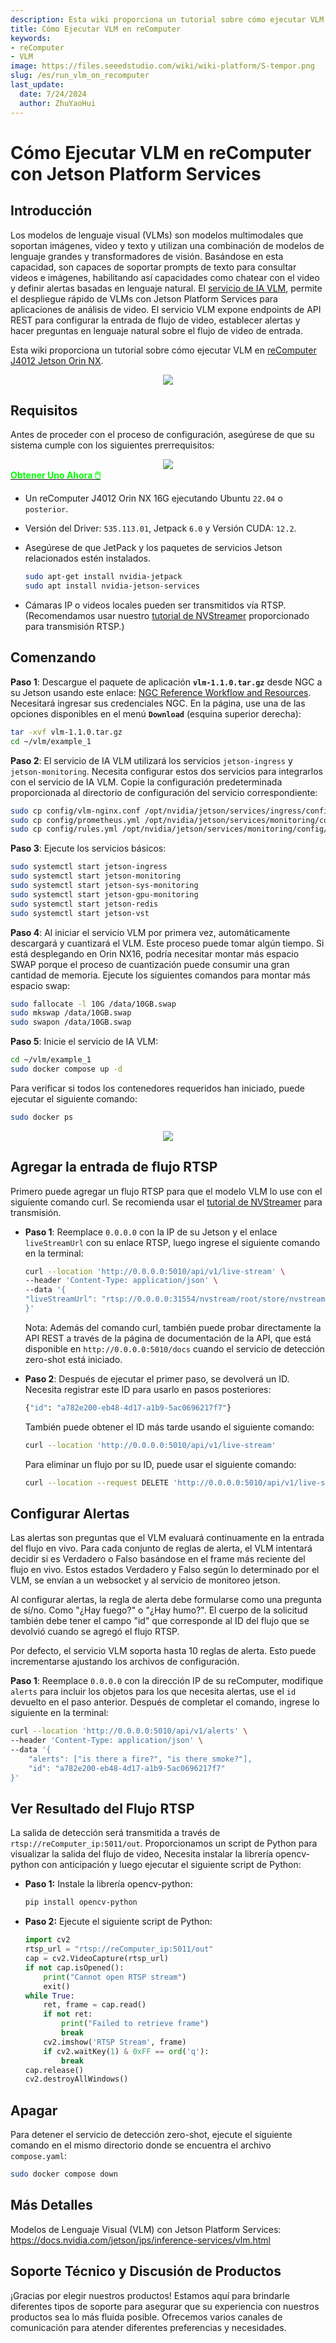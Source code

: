 ```yaml
---
description: Esta wiki proporciona un tutorial sobre cómo ejecutar VLM en reComputer Jetson.
title: Cómo Ejecutar VLM en reComputer
keywords:
- reComputer
- VLM
image: https://files.seeedstudio.com/wiki/wiki-platform/S-tempor.png
slug: /es/run_vlm_on_recomputer
last_update:
  date: 7/24/2024
  author: ZhuYaoHui
---
```


# Cómo Ejecutar VLM en reComputer con Jetson Platform Services

## Introducción

Los modelos de lenguaje visual (VLMs) son modelos multimodales que soportan imágenes, video y texto y utilizan una combinación de modelos de lenguaje grandes y transformadores de visión. Basándose en esta capacidad, son capaces de soportar prompts de texto para consultar videos e imágenes, habilitando así capacidades como chatear con el video y definir alertas basadas en lenguaje natural. El [servicio de IA VLM](https://docs.nvidia.com/jetson/jps/inference-services/vlm.html), permite el despliegue rápido de VLMs con Jetson Platform Services para aplicaciones de análisis de video. El servicio VLM expone endpoints de API REST para configurar la entrada de flujo de video, establecer alertas y hacer preguntas en lenguaje natural sobre el flujo de video de entrada.

Esta wiki proporciona un tutorial sobre cómo ejecutar VLM en [reComputer J4012 Jetson Orin NX](https://www.seeedstudio.com/reComputer-J4012-p-5586.html).

<div align="center">
    <img width={900}
     src="https://files.seeedstudio.com/wiki/reComputer/Application/vlm/vlmgif.gif" />
</div>

## Requisitos

Antes de proceder con el proceso de configuración, asegúrese de que su sistema cumple con los siguientes prerrequisitos:

<div align="center">
    <img width={800}
     src="https://files.seeedstudio.com/wiki/reComputer/Application/reComputer_J4012.png" />
</div>

<div class="get_one_now_container" style={{textAlign: 'center'}}>
    <a class="get_one_now_item" href="https://files.seeedstudio.com/wiki/reComputer/Application/reComputer_J4012.png" target="_blank" rel="noopener noreferrer">
      <strong><span><font color={'FFFFFF'} size={"4"}> Obtener Uno Ahora 🖱️</font></span></strong>
    </a>
</div>

- Un reComputer J4012 Orin NX 16G ejecutando Ubuntu `22.04` o `posterior`.
- Versión del Driver: `535.113.01`, Jetpack `6.0` y Versión CUDA: `12.2`.
- Asegúrese de que JetPack y los paquetes de servicios Jetson relacionados estén instalados.

  ```bash
  sudo apt-get install nvidia-jetpack
  sudo apt install nvidia-jetson-services
  ```

- Cámaras IP o videos locales pueden ser transmitidos vía RTSP. (Recomendamos usar nuestro [tutorial de NVStreamer](/es/getting_started_with_nvstreamer) proporcionado para transmisión RTSP.)

## Comenzando

**Paso 1**: Descargue el paquete de aplicación **`vlm-1.1.0.tar.gz`** desde NGC a su Jetson usando este enlace: [NGC Reference Workflow and Resources](https://catalog.ngc.nvidia.com/orgs/nvidia/teams/jps/resources/reference-workflow-and-resources). Necesitará ingresar sus credenciales NGC. En la página, use una de las opciones disponibles en el menú **`Download`** (esquina superior derecha):

```bash
tar -xvf vlm-1.1.0.tar.gz
cd ~/vlm/example_1
```

**Paso 2**: El servicio de IA VLM utilizará los servicios `jetson-ingress` y `jetson-monitoring`. Necesita configurar estos dos servicios para integrarlos con el servicio de IA VLM. Copie la configuración predeterminada proporcionada al directorio de configuración del servicio correspondiente:

```bash
sudo cp config/vlm-nginx.conf /opt/nvidia/jetson/services/ingress/config
sudo cp config/prometheus.yml /opt/nvidia/jetson/services/monitoring/config/prometheus.yml
sudo cp config/rules.yml /opt/nvidia/jetson/services/monitoring/config/rules.yml
```

**Paso 3**: Ejecute los servicios básicos:

```bash
sudo systemctl start jetson-ingress
sudo systemctl start jetson-monitoring
sudo systemctl start jetson-sys-monitoring
sudo systemctl start jetson-gpu-monitoring
sudo systemctl start jetson-redis
sudo systemctl start jetson-vst
```

**Paso 4**: Al iniciar el servicio VLM por primera vez, automáticamente descargará y cuantizará el VLM. Este proceso puede tomar algún tiempo. Si está desplegando en Orin NX16, podría necesitar montar más espacio SWAP porque el proceso de cuantización puede consumir una gran cantidad de memoria. Ejecute los siguientes comandos para montar más espacio swap:

```bash
sudo fallocate -l 10G /data/10GB.swap
sudo mkswap /data/10GB.swap
sudo swapon /data/10GB.swap
```

**Paso 5**: Inicie el servicio de IA VLM:

```bash
cd ~/vlm/example_1
sudo docker compose up -d
```

Para verificar si todos los contenedores requeridos han iniciado, puede ejecutar el siguiente comando:

```bash
sudo docker ps
```

<div align="center">
    <img width={1000}
     src="https://files.seeedstudio.com/wiki/reComputer/Application/vlm/vlmfig2.png" />
</div>

## Agregar la entrada de flujo RTSP

Primero puede agregar un flujo RTSP para que el modelo VLM lo use con el siguiente comando curl. Se recomienda usar el [tutorial de NVStreamer](/es/getting_started_with_nvstreamer) para transmisión.

- **Paso 1**: Reemplace `0.0.0.0` con la IP de su Jetson y el enlace `liveStreamUrl` con su enlace RTSP, luego ingrese el siguiente comando en la terminal:

    ```bash
    curl --location 'http://0.0.0.0:5010/api/v1/live-stream' \
    --header 'Content-Type: application/json' \
    --data '{
    "liveStreamUrl": "rtsp://0.0.0.0:31554/nvstream/root/store/nvstreamer_videos/car.mp4"
    }'
    ```

    Nota: Además del comando curl, también puede probar directamente la API REST a través de la página de documentación de la API, que está disponible en `http://0.0.0.0:5010/docs` cuando el servicio de detección zero-shot está iniciado.

- **Paso 2**: Después de ejecutar el primer paso, se devolverá un ID. Necesita registrar este ID para usarlo en pasos posteriores:

    ```bash
    {"id": "a782e200-eb48-4d17-a1b9-5ac0696217f7"}
    ```

    También puede obtener el ID más tarde usando el siguiente comando:

    ```bash
    curl --location 'http://0.0.0.0:5010/api/v1/live-stream'
    ```

    Para eliminar un flujo por su ID, puede usar el siguiente comando:

    ```bash
    curl --location --request DELETE 'http://0.0.0.0:5010/api/v1/live-stream/{id}'
    ```

## Configurar Alertas

Las alertas son preguntas que el VLM evaluará continuamente en la entrada del flujo en vivo. Para cada conjunto de reglas de alerta, el VLM intentará decidir si es Verdadero o Falso basándose en el frame más reciente del flujo en vivo. Estos estados Verdadero y Falso según lo determinado por el VLM, se envían a un websocket y al servicio de monitoreo jetson.

Al configurar alertas, la regla de alerta debe formularse como una pregunta de sí/no. Como "¿Hay fuego?" o "¿Hay humo?". El cuerpo de la solicitud también debe tener el campo "id" que corresponde al ID del flujo que se devolvió cuando se agregó el flujo RTSP.

Por defecto, el servicio VLM soporta hasta 10 reglas de alerta. Esto puede incrementarse ajustando los archivos de configuración.

**Paso 1**: Reemplace `0.0.0.0` con la dirección IP de su reComputer, modifique `alerts` para incluir los objetos para los que necesita alertas, use el `id` devuelto en el paso anterior. Después de completar el comando, ingrese lo siguiente en la terminal:

``` bash
curl --location 'http://0.0.0.0:5010/api/v1/alerts' \
--header 'Content-Type: application/json' \
--data '{
    "alerts": ["is there a fire?", "is there smoke?"],
    "id": "a782e200-eb48-4d17-a1b9-5ac0696217f7"
}'
```

## Ver Resultado del Flujo RTSP

La salida de detección será transmitida a través de `rtsp://reComputer_ip:5011/out`. Proporcionamos un script de Python para visualizar la salida del flujo de video, Necesita instalar la librería opencv-python con anticipación y luego ejecutar el siguiente script de Python:

- **Paso 1:** Instale la librería opencv-python:

    ```bash
    pip install opencv-python
    ```

- **Paso 2:** Ejecute el siguiente script de Python:

    ```python
    import cv2
    rtsp_url = "rtsp://reComputer_ip:5011/out"
    cap = cv2.VideoCapture(rtsp_url)
    if not cap.isOpened():
        print("Cannot open RTSP stream")
        exit()
    while True:
        ret, frame = cap.read()
        if not ret:
            print("Failed to retrieve frame")
            break
        cv2.imshow('RTSP Stream', frame)
        if cv2.waitKey(1) & 0xFF == ord('q'):
            break
    cap.release()
    cv2.destroyAllWindows()
    ```

## Apagar

Para detener el servicio de detección zero-shot, ejecute el siguiente comando en el mismo directorio donde se encuentra el archivo `compose.yaml`:

```bash
sudo docker compose down
```

## Más Detalles

Modelos de Lenguaje Visual (VLM) con Jetson Platform Services: https://docs.nvidia.com/jetson/jps/inference-services/vlm.html

## Soporte Técnico y Discusión de Productos

¡Gracias por elegir nuestros productos! Estamos aquí para brindarle diferentes tipos de soporte para asegurar que su experiencia con nuestros productos sea lo más fluida posible. Ofrecemos varios canales de comunicación para atender diferentes preferencias y necesidades.

<div class="button_tech_support_container">
<a href="https://forum.seeedstudio.com/" class="button_forum"></a>
<a href="https://www.seeedstudio.com/contacts" class="button_email"></a>
</div>

<div class="button_tech_support_container">
<a href="https://discord.gg/eWkprNDMU7" class="button_discord"></a>
<a href="https://github.com/Seeed-Studio/wiki-documents/discussions/69" class="button_discussion"></a>
</div>
